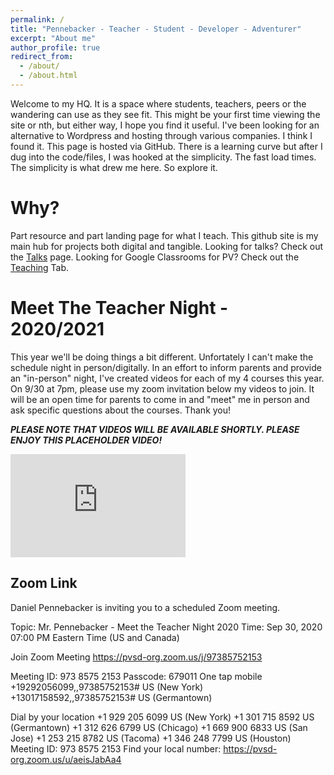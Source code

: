 ```yaml
---
permalink: /
title: "Pennebacker - Teacher - Student - Developer - Adventurer"
excerpt: "About me"
author_profile: true
redirect_from: 
  - /about/
  - /about.html
---
```


Welcome to my HQ. It is a space where students, teachers, peers or the wandering can use as they see fit. This might be your first time viewing the site or nth, but either way, I hope you find it useful. I've been looking for an alternative to Wordpress and hosting through various companies. I think I found it. This page is hosted via GitHub. There is a learning curve but after I dug into the code/files, I was hooked at the simplicity. The fast load times. The simplicity is what drew me here. So explore it. 



Why?
======
Part resource and part landing page for what I teach. This github site is my main hub for projects both digital and tangible. 
Looking for talks? Check out the <a href="https://dpennebacker.github.io/talks/">Talks</a> page. Looking for Google Classrooms for PV? Check out the <a href="https://dpennebacker.github.io/teaching/">Teaching</a> Tab. 

Meet The Teacher Night - 2020/2021
======

This year we'll be doing things a bit different. Unfortately I can't make the schedule night in person/digitally. In an effort to inform parents and provide an "in-person" night, I've created videos for each of my 4 courses this year. On 9/30 at 7pm, please use my zoom invitation below my videos to join. It will be an open time for parents to come in and "meet" me in person and ask specific questions about the courses. Thank you!

***PLEASE NOTE THAT VIDEOS WILL BE AVAILABLE SHORTLY. PLEASE ENJOY THIS PLACEHOLDER VIDEO!***

<iframe width="280" height="165" src="https://www.youtube.com/embed/JR2eOB_WRbY" frameborder="0" allow="accelerometer; autoplay; clipboard-write; encrypted-media; gyroscope; picture-in-picture" allowfullscreen></iframe>


<h2>Zoom Link</h2>

Daniel Pennebacker is inviting you to a scheduled Zoom meeting.

Topic: Mr. Pennebacker - Meet the Teacher Night 2020
Time: Sep 30, 2020 07:00 PM Eastern Time (US and Canada)

Join Zoom Meeting
<a href="https://pvsd-org.zoom.us/j/97385752153">https://pvsd-org.zoom.us/j/97385752153</a>

Meeting ID: 973 8575 2153
Passcode: 679011
One tap mobile
+19292056099,,97385752153# US (New York)
+13017158592,,97385752153# US (Germantown)

Dial by your location
        +1 929 205 6099 US (New York)
        +1 301 715 8592 US (Germantown)
        +1 312 626 6799 US (Chicago)
        +1 669 900 6833 US (San Jose)
        +1 253 215 8782 US (Tacoma)
        +1 346 248 7799 US (Houston)
Meeting ID: 973 8575 2153
Find your local number: <a href="https://pvsd-org.zoom.us/u/aeisJabAa4">https://pvsd-org.zoom.us/u/aeisJabAa4</a>


